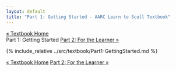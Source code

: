 ```yaml
---
layout: default
title: "Part 1: Getting Started - AARC Learn to Scull Textbook"
---
```


<div class="textbook-header">
  <a href="/textbook/" class="textbook-home-link">« Textbook Home</a>
  <div class="textbook-navigation-compact">
    <span class="prev-chapter"></span>
    <span class="current-part">Part 1: Getting Started</span>
    <a href="/textbook/chapters/part2.md" class="next-chapter">Part 2: For the Learner »</a>
  </div>
</div>

{% include_relative ../src/textbook/Part1-GettingStarted.md %}

<div class="textbook-footer">
  <div class="textbook-navigation-compact">
    <span class="prev-chapter"></span>
    <a href="/textbook/" class="textbook-home-link">« Textbook Home</a>
    <a href="/textbook/chapters/part2.md" class="next-chapter">Part 2: For the Learner »</a>
  </div>
</div>